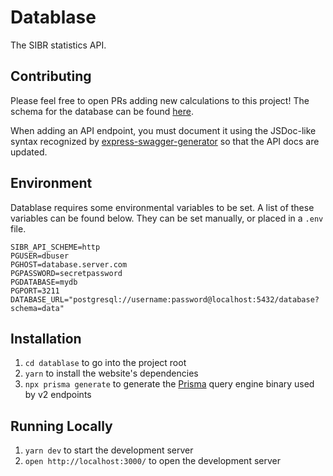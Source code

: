 # Datablase

The SIBR statistics API.

## Contributing

Please feel free to open PRs adding new calculations to this project! The schema for the database can
be found [here](https://github.com/Society-for-Internet-Blaseball-Research/prophesizer/blob/future-perfect/db/schema.sql).

When adding an API endpoint, you must document it using the JSDoc-like syntax recognized by
[express-swagger-generator](https://github.com/pgroot/express-swagger-generator/blob/master/package.json) so that the
API docs are updated.

## Environment

Datablase requires some environmental variables to be set. A list of these variables can be found below. They can be set manually, or placed in a `.env` file.

```
SIBR_API_SCHEME=http
PGUSER=dbuser
PGHOST=database.server.com
PGPASSWORD=secretpassword
PGDATABASE=mydb
PGPORT=3211
DATABASE_URL="postgresql://username:password@localhost:5432/database?schema=data"
```

## Installation

1. `cd datablase` to go into the project root
1. `yarn` to install the website's dependencies
1. `npx prisma generate` to generate the [Prisma](https://prisma.io) query engine binary used by v2 endpoints

## Running Locally

1. `yarn dev` to start the development server
1. `open http://localhost:3000/` to open the development server
